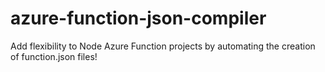 # azure-function-json-compiler
Add flexibility to Node Azure Function projects by automating the creation of function.json files!
